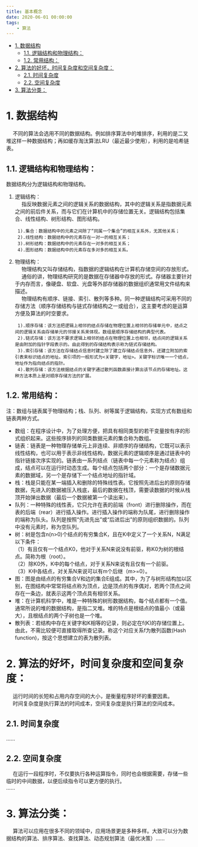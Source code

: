 ```yaml
---
title: 基本概念
date: 2020-06-01 00:00:00
tags:
    - 算法
---
```

<!-- TOC -->

- [1. 数据结构](#1-数据结构)
    - [1.1. 逻辑结构和物理结构：](#11-逻辑结构和物理结构)
    - [1.2. 常用结构：](#12-常用结构)
- [2. 算法的好坏，时间复杂度和空间复杂度：](#2-算法的好坏时间复杂度和空间复杂度)
    - [2.1. 时间复杂度](#21-时间复杂度)
    - [2.2. 空间复杂度](#22-空间复杂度)
- [3. 算法分类：](#3-算法分类)

<!-- /TOC -->

# 1. 数据结构  
&emsp; 不同的算法会选用不同的数据结构。例如排序算法中的堆排序，利用的是二叉堆这样一种数据结构；再如缓存淘汰算法LRU（最近最少使用），利用的是哈希链表。  
## 1.1. 逻辑结构和物理结构：  
数据结构分为逻辑结构和物理结构。  
1. 逻辑结构：  
&emsp; 指反映数据元素之间的逻辑关系的数据结构，其中的逻辑关系是指数据元素之间的前后件关系，而与它们在计算机中的存储位置无关。逻辑结构包括集合、线性结构、树形结构、图形结构。  

        1).集合：数据结构中的元素之间除了“同属一个集合”的相互关系外，无其他关系；  
        2).线性结构：数据结构中的元素存在一对一的相互关系；  
        3).树形结构：数据结构中的元素存在一对多的相互关系；  
        4).图形结构：数据结构中的元素存在多对多的相互关系。  

2. 物理结构：  
&emsp; 物理结构又叫存储结构，指数据的逻辑结构在计算机存储空间的存放形式。  
&emsp; 通俗的讲，物理结构研究的是数据在存储器中存放的形式。存储器主要针对于内存而言，像硬盘、软盘、光盘等外部存储器的数据组织通常用文件结构来描述。  
&emsp; 物理结构有顺序、链接、索引、散列等多种。同一种逻辑结构可采用不同的存储方法（顺序存储结构与链式存储结构之一或组合），这主要考虑的是运算方便及算法的时空要求。  

        1).顺序存储：该方法把逻辑上相邻的结点存储在物理位置上相邻的存储单元中，结点之间的逻辑关系由存储单元的邻接关系来体现。数组是顺序存储结构的典型代表。  
        2).链式存储：该方法不要求逻辑上相邻的结点在物理位置上也相邻，结点间的逻辑关系是由附加的指针字段表示的。由此得到的存储结构表示称为链式存储结构。  
        3).索引存储：该方法在存储结点信息时建立除了建立存储结点信息外，还建立附加的索引表来标识结点的地址。索引项的一般形式为<关键字，地址>。关键字标识唯一一个结点，地址作为指向结点的指针。  
        4).散列存储：该方法根据结点的关键字通过散列函数直接计算出该节点的存储地址。这种方法本质上是对顺序存储方法的扩展。  


## 1.2. 常用结构：  

注：数组与链表属于物理结构；栈、队列、树等属于逻辑结构，实现方式有数组和链表两种方式。  
* 数组：在程序设计中，为了处理方便，把具有相同类型的若干变量按有序的形式组织起来。这些按序排列的同类数据元素的集合称为数组。  
* 链表：链表是一种物理存储单元上非连续、非顺序的存储结构，它既可以表示线性结构，也可以用于表示非线性结构，数据元素的逻辑顺序是通过链表中的指针链接次序实现的。链表由一系列结点（链表中每一个元素称为结点）组成，结点可以在运行时动态生成。每个结点包括两个部分：一个是存储数据元素的数据域，另一个是存储下一个结点地址的指针域。  
* 栈：栈是只能在某一端插入和删除的特殊线性表。它按照先进后出的原则存储数据，先进入的数据被压入栈底，最后的数据在栈顶，需要读数据的时候从栈顶开始弹出数据（最后一个数据被第一个读出来）。  
* 队列：一种特殊的线性表，它只允许在表的前端（front）进行删除操作，而在表的后端（rear）进行插入操作。进行插入操作的端称为队尾，进行删除操作的端称为队头。队列是按照“先进先出”或“后进后出”的原则组织数据的。队列中没有元素时，称为空队列。  
* 树：树是包含n(n>0)个结点的有穷集合K，且在K中定义了一个关系N，N满足 以下条件：  
（1）有且仅有一个结点K0，他对于关系N来说没有前驱，称K0为树的根结点。简称为根（root）。　   
（2）除K0外，K中的每个结点，对于关系N来说有且仅有一个前驱。  
（3）K中各结点，对关系N来说可以有m个后继（m>=0）。  
* 图：图是由结点的有穷集合V和边的集合E组成。其中，为了与树形结构加以区别，在图结构中常常将结点称为顶点，边是顶点的有序偶对，若两个顶点之间存在一条边，就表示这两个顶点具有相邻关系。  
* 堆：在计算机科学中，堆是一种特殊的树形数据结构，每个结点都有一个值。通常所说的堆的数据结构，是指二叉堆。堆的特点是根结点的值最小（或最大），且根结点的两个子树也是一个堆。  
* 散列表：若结构中存在关键字和K相等的记录，则必定在f(K)的存储位置上。由此，不需比较便可直接取得所查记录。称这个对应关系f为散列函数(Hash function)，按这个思想建立的表为散列表。  


# 2. 算法的好坏，时间复杂度和空间复杂度：  
&emsp; 运行时间的长短和占用内存空间的大小，是衡量程序好坏的重要因素。  
&emsp; 时间复杂度是执行算法的时间成本，空间复杂度是执行算法的空间成本。  

## 2.1. 时间复杂度  
......

## 2.2. 空间复杂度  
&emsp; 在运行一段程序时，不仅要执行各种运算指令，同时也会根据需要，存储一些临时的中间数据，以便后续指令可以更方便的执行。  
......

# 3. 算法分类：  
&emsp; 算法可以应用在很多不同的领域中，应用场景更是多种多样。大致可以分为数据结构的算法、排序算法、查找算法、动态规划算法（最优决策）......





